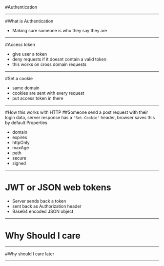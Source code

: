 #Authentication

---

#What is Authentication
* Making sure someone is who they say they are

---
#Access token
* give user a token
* deny requests if it doesnt contain a valid token
* this works on cross domain requests

---
#Set a cookie
* same domain
* cookies are sent with every request
* put access token in there

---

#How this works with HTTP
##Someone send a post request with their login data, server response has a `'Set-Cookie'` header, browser saves this by default
Properties

* domain
* expires
* httpOnly
* maxAge
* path
* secure
* signed

---
# JWT or JSON web tokens
* Server sends back a token
* sent back as Authorization header
* Base64 encoded JSON object

---

# Why Should I care

---

#Why should I care later

---

